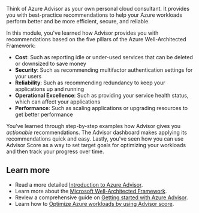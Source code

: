 Think of Azure Advisor as your own personal cloud consultant. It provides you with best-practice recommendations to help your Azure workloads perform better and be more efficient, secure, and reliable.

In this module, you've learned how Advisor provides you with recommendations based on the five pillars of the Azure Well-Architected Framework:

- **Cost**: Such as reporting idle or under-used services that can be deleted or downsized to save money
- **Security**: Such as recommending multifactor authentication settings for your users
- **Reliability**: Such as recommending redundancy to keep your applications up and running
- **Operational Excellence**: Such as providing your service health status, which can affect your applications
- **Performance**: Such as scaling applications or upgrading resources to get better performance

You've learned through step-by-step examples how Advisor gives you *actionable* recommendations. The Advisor dashboard makes applying its recommendations quick and easy. Lastly, you've seen how you can use Advisor Score as a way to set target goals for optimizing your workloads and then track your progress over time.

## Learn more

- Read a more detailed [Introduction to Azure Advisor](/azure/advisor/advisor-overview?azure-portal=true).
- Learn more about the [Microsoft Well-Architected Framework](/azure/well-architected/).
- Review a comprehensive guide on [Getting started with Azure Advisor](/azure/advisor/advisor-get-started?azure-portal=true).
- Learn how to [Optimize Azure workloads by using Advisor score](/azure/advisor/azure-advisor-score?azure-portal=true).
